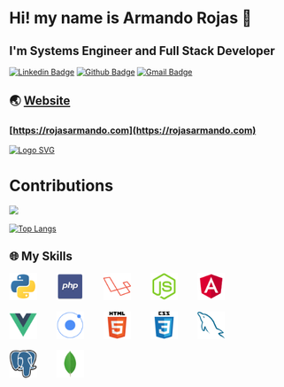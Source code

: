 # Hi! my name is Armando Rojas 👋

## I'm Systems Engineer and Full Stack Developer

[![Linkedin Badge](https://img.shields.io/badge/-rojasarmando-blue?style=flat-square&logo=Linkedin&logoColor=white&link=https://www.linkedin.com/in/rojasarmando/)](https://www.linkedin.com/in/rojasarmando/)
[![Github Badge](https://img.shields.io/badge/-rojasarmando-black?style=flat-square&logo=Github&logoColor=white&link=https://github.com/rojasarmando/rojasarmando)](https://github.com/rojasarmando/rojasarmando)
[![Gmail Badge](https://img.shields.io/badge/-armando.develop-c14438?style=flat-square&logo=Gmail&logoColor=white&link=mailto:armando.develop@gmail.com)](mailto:armando.develop@gmail.com)

## 🌏 [Website](https://rojasarmando.com)

###  [https://rojasarmando.com](https://rojasarmando.com)




[![Logo SVG](https://i.ibb.co/W2HpB90/AR.gif)](https://rojasarmando.com)


# Contributions

<p  >
    <a href="https://gitstats.me/rojasarmando" target="_blank">
        <img src="https://github-readme-stats.vercel.app/api?username=rojasarmando&hide=contribs,issues&theme=dark&count_private=true&include_all_commits=true&show_icons=true">
    </a>
</p>

[![Top Langs](https://github-readme-stats.vercel.app/api/top-langs/?username=rojasarmando&count_private=true&theme=dark&layout=compact&langs_count=100&hide=hack,makefile,shell,batchfile,xslt,tsql,scss,css,html,coffeescript)](https://github.com/rojasarmando)


## 🌐 My Skills



<img align="left" alt="python" width="50px" src="https://raw.githubusercontent.com/rojasarmando/portafolio/master/src/assets/img/skills/python.svg"  style="margin-right: 35px;margin-bottom:20px"  />

<img align="left" alt="PHP" width="50px" src="https://raw.githubusercontent.com/rojasarmando/portafolio/master/src/assets/img/skills/php.svg" style="margin-right: 35px;margin-bottom:20px"  />

<img align="left" alt="Laravel" width="50px" src="https://raw.githubusercontent.com/rojasarmando/portafolio/master/src/assets/img/skills/laravel.svg" style="margin-right: 35px; margin-bottom:20px" 
 />

<img align="left" alt="nodejs" width="50px" src="https://raw.githubusercontent.com/rojasarmando/portafolio/master/src/assets/img/skills/nodejs.svg" style="margin-right: 35px;margin-bottom:20px"  />

<img align="left" alt="angular" width="50px" src="https://raw.githubusercontent.com/rojasarmando/portafolio/master/src/assets/img/skills/angular.svg" style="margin-right: 35px;margin-bottom:20px" 
 />

<img align="left" alt="vue" width="50px" src="https://raw.githubusercontent.com/rojasarmando/portafolio/master/src/assets/img/skills/vue.svg" style="margin-right: 35px;margin-bottom:20px"  />

<img align="left" alt="ionic" width="50px" src="https://raw.githubusercontent.com/rojasarmando/portafolio/master/src/assets/img/skills/ionic.svg" style="margin-right: 35px;margin-bottom:20px"  />

<img align="left" alt="html5" width="50px" src="https://raw.githubusercontent.com/rojasarmando/portafolio/master/src/assets/img/skills/html.svg" style="margin-right: 35px;margin-bottom:20px"   />

<img align="left" alt="css" width="50px" src="https://raw.githubusercontent.com/rojasarmando/portafolio/master/src/assets/img/skills/css.svg" style="margin-right: 35px;margin-bottom:20px" />

<img align="left" alt="mysql" width="50px" src="https://raw.githubusercontent.com/rojasarmando/portafolio/master/src/assets/img/skills/mysql.svg" style="margin-right: 35px;margin-bottom:20px" />

<img align="left" alt="postgresql" width="50px" src="https://raw.githubusercontent.com/rojasarmando/portafolio/master/src/assets/img/skills/postgresql.svg" style="margin-right: 35px;margin-bottom:20px" />

<img align="left" alt="mongodb" width="50px" src="https://raw.githubusercontent.com/rojasarmando/portafolio/master/src/assets/img/skills/mongodb.svg" style="margin-right: 35px;margin-bottom:20px" 
 />

